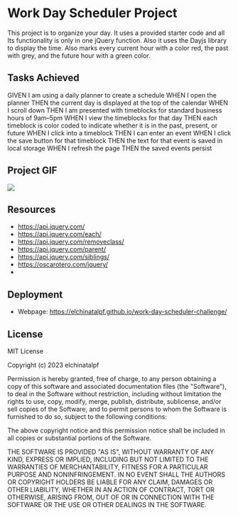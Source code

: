 # Work Day Scheduler Project
This project is to organize your day. It uses a provided starter code and all Its functionality is only in one jQuery function. Also it uses the Dayjs library to display the time. Also marks every current hour with a color red, the past with grey, and the future hour with a green color.

## Tasks Achieved
GIVEN I am using a daily planner to create a schedule
WHEN I open the planner
THEN the current day is displayed at the top of the calendar
WHEN I scroll down
THEN I am presented with timeblocks for standard business hours of 9am&ndash;5pm
WHEN I view the timeblocks for that day
THEN each timeblock is color coded to indicate whether it is in the past, present, or future
WHEN I click into a timeblock
THEN I can enter an event
WHEN I click the save button for that timeblock
THEN the text for that event is saved in local storage
WHEN I refresh the page
THEN the saved events persist

## Project GIF
![](./Assets/05-third-party-apis-homework-demo.gif)

## Resources
* https://api.jquery.com/
* https://api.jquery.com/each/
* https://api.jquery.com/removeclass/
* https://api.jquery.com/parent/
* https://api.jquery.com/siblings/
* https://oscarotero.com/jquery/
* 

## Deployment
* Webpage: https://elchinatalpf.github.io/work-day-scheduler-challenge/


## License
MIT License

Copyright (c) 2023 elchinatalpf

Permission is hereby granted, free of charge, to any person obtaining a copy
of this software and associated documentation files (the "Software"), to deal
in the Software without restriction, including without limitation the rights
to use, copy, modify, merge, publish, distribute, sublicense, and/or sell
copies of the Software, and to permit persons to whom the Software is
furnished to do so, subject to the following conditions:

The above copyright notice and this permission notice shall be included in all
copies or substantial portions of the Software.

THE SOFTWARE IS PROVIDED "AS IS", WITHOUT WARRANTY OF ANY KIND, EXPRESS OR
IMPLIED, INCLUDING BUT NOT LIMITED TO THE WARRANTIES OF MERCHANTABILITY,
FITNESS FOR A PARTICULAR PURPOSE AND NONINFRINGEMENT. IN NO EVENT SHALL THE
AUTHORS OR COPYRIGHT HOLDERS BE LIABLE FOR ANY CLAIM, DAMAGES OR OTHER
LIABILITY, WHETHER IN AN ACTION OF CONTRACT, TORT OR OTHERWISE, ARISING FROM,
OUT OF OR IN CONNECTION WITH THE SOFTWARE OR THE USE OR OTHER DEALINGS IN THE
SOFTWARE.
